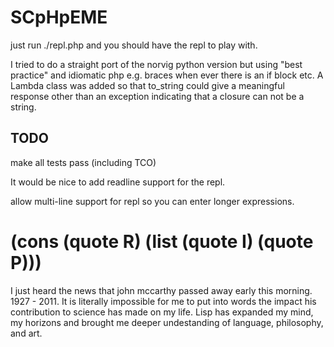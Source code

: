 # SCpHpEME

just run ./repl.php and you should have the repl to play with. 

I tried to do a straight port of the norvig python version but using "best practice" and idiomatic php e.g. braces when ever there is an if block etc. A Lambda class was added so that to_string could give a meaningful response other than an exception indicating that a closure can not be a string. 

## TODO
make all tests pass (including TCO)

It would be nice to add readline support for the repl.

allow multi-line support for repl so you can enter longer expressions.

# (cons (quote R) (list (quote I) (quote P)))
I just heard the news that john mccarthy passed away early this morning. 1927 - 2011. 
It is literally impossible for me to put into words the impact his contribution to science
has made on my life. Lisp has expanded my mind, my horizons and brought me deeper undestanding
of language, philosophy, and art. 

